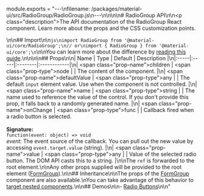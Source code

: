module.exports = "---\nfilename: /packages/material-ui/src/RadioGroup/RadioGroup.js\n---\n\n<!--- This documentation is automatically generated, do not try to edit it. -->\n\n# RadioGroup API\n\n<p class=\"description\">The API documentation of the RadioGroup React component. Learn more about the props and the CSS customization points.</p>\n\n## Import\n\n```js\nimport RadioGroup from '@material-ui/core/RadioGroup';\n// or\nimport { RadioGroup } from '@material-ui/core';\n```\n\nYou can learn more about the difference by [reading this guide](/guides/minimizing-bundle-size/).\n\n\n\n## Props\n\n| Name | Type | Default | Description |\n|:-----|:-----|:--------|:------------|\n| <span class=\"prop-name\">children</span> | <span class=\"prop-type\">node</span> |  | The content of the component. |\n| <span class=\"prop-name\">defaultValue</span> | <span class=\"prop-type\">any</span> |  | The default `input` element value. Use when the component is not controlled. |\n| <span class=\"prop-name\">name</span> | <span class=\"prop-type\">string</span> |  | The name used to reference the value of the control. If you don't provide this prop, it falls back to a randomly generated name. |\n| <span class=\"prop-name\">onChange</span> | <span class=\"prop-type\">func</span> |  | Callback fired when a radio button is selected.<br><br>**Signature:**<br>`function(event: object) => void`<br>*event:* The event source of the callback. You can pull out the new value by accessing `event.target.value` (string). |\n| <span class=\"prop-name\">value</span> | <span class=\"prop-type\">any</span> |  | Value of the selected radio button. The DOM API casts this to a string. |\n\nThe `ref` is forwarded to the root element.\n\nAny other props supplied will be provided to the root element ([FormGroup](/api/form-group/)).\n\n## Inheritance\n\nThe props of the [FormGroup](/api/form-group/) component are also available.\nYou can take advantage of this behavior to [target nested components](/guides/api/#spread).\n\n## Demos\n\n- [Radio Buttons](/components/radio-buttons/)\n\n"